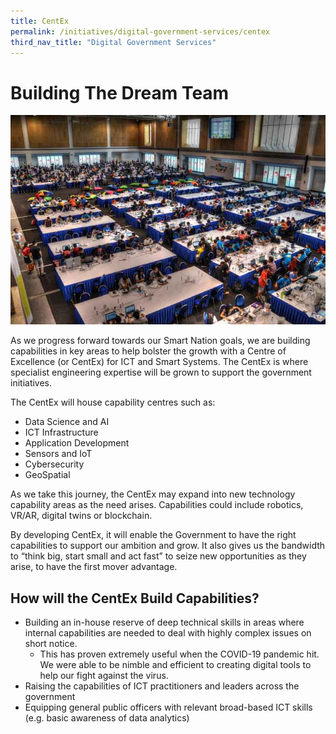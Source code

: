 ```yaml
---
title: CentEx
permalink: /initiatives/digital-government-services/centex
third_nav_title: "Digital Government Services"
---
```


# Building The Dream Team 
  
 ![CentEx](/images/initiatives/centex.jpg)

As we progress forward towards our Smart Nation goals, we are building capabilities in key areas to help bolster the growth with a Centre of Excellence (or CentEx) for ICT and Smart Systems. The CentEx is where specialist engineering expertise will be grown to support the government initiatives.

The CentEx will house capability centres such as:
- Data Science and AI
- ICT Infrastructure
- Application Development
- Sensors and IoT
- Cybersecurity
- GeoSpatial

As we take this journey, the CentEx may expand into new technology capability areas as the need arises. Capabilities could include robotics, VR/AR, digital twins or blockchain. 

By developing CentEx, it will enable the Government to have the right capabilities to support our ambition and grow. It also gives us the bandwidth to “think big, start small and act fast” to seize new opportunities as they arise, to have the first mover advantage.

## How will the CentEx Build Capabilities? 

- Building an in-house reserve of deep technical skills in areas where internal capabilities are needed to deal with highly complex issues on short notice.
  - This has proven extremely useful when the COVID-19 pandemic hit. We were able to be nimble and efficient to creating digital tools to help our fight against the virus. 
- Raising the capabilities of ICT practitioners and leaders across the government
- Equipping general public officers with relevant broad-based ICT skills (e.g. basic awareness of data analytics)
